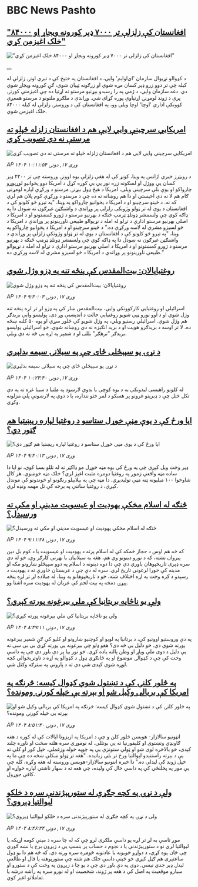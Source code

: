 # BBC News Pashto## ["افغانستان کې زلزلې تر ۷۰۰۰ ډېر کورونه ویجاړ او ۸۴۰۰۰ خلک اغېزمن کړي"](https://www.bbc.co.uk/pashto/live/cx290ew8lq8t?at_medium=RSS&at_campaign=rss?at_campaign=githubrss)!["افغانستان کې زلزلې تر ۷۰۰۰ ډېر کورونه ویجاړ او ۸۴۰۰۰ خلک اغېزمن کړي"](https://ichef.bbci.co.uk/ace/standard/240/cpsprodpb/80ab/live/80831200-8c93-11f0-b391-6936825093bd.jpg)__د کډوالو نړيوال سازمان 'ای‌او‌اېم' وايي، د افغانستان په ختیځ کې د تېرې اونۍ زلزلې له کبله چې تر دوو زرو ډېر کسان مړه شوي او زرګونه ټپیان شوي، ګڼ کورونه ویجاړ شوي دي. دغه سازمان وايي، د ژمي په را رسېدو بېړنیو مرستو ته اړتیا ده چې اغېزمنې کورنۍ پرې د ژوند لومړنۍ اړتیاوې پوره کړای شي. وړاندې د ملګرو ملتونو د مرستو همغږې کوونکې ادارې 'اوچا' اوچا ویلي وو، په افغانستان کې د وروستۍ زلزلې له کبله ۸۴۰۰۰ خلک اغېزمن شوي.## [امریکايي سرچینې وايي لایې هم د افغانستان زلزله ځپلو ته مرستې نه دي تصویب کړي](https://www.bbc.com/pashto/articles/cpvlz0093jwo?at_medium=RSS&at_campaign=rss?at_campaign=githubrss)![امریکايي سرچینې وايي لایې هم د افغانستان زلزله ځپلو ته مرستې نه دي تصویب کړي](https://ichef.bbci.co.uk/ace/ws/240/cpsprodpb/70d4/live/a68c0be0-8bdb-11f0-b391-6936825093bd.jpg)_AP ۱۴۰۴ وږی ۱۷, دونۍ ۱۰:۱۱:۵۴_د رویټرز خبري اژانس په وینا، کونړ کې له هغې زلزلې یوه اوونۍ وروسته چې تر ۲۲۰۰ ډېر کسان یې ووژل او لسګونه زره نور یې بې کوره کړل د امریکا دوو پخوانیو لوړپوړو چارواکو او یوې بلې سرچینې ویلي، امریکا د هېڅ ډول بېړنۍ مرستو د ورکړې لپاره لومړنی ګام هم لا نه دی اخیستی او دا هم روښانه نه ده چې د مرستو د ورکړې کوم پلان هم لري که نه.
د ځینو سرچینو او د امریکا د پخوانیو چارواکو په وینا، "په تېرو څو کلونو کې د افغانستان د یوې له تر ټولو وژونکې زلزلې پر وړاندې د واشنګټن غبرګون نه ښودل دا په ډاګه کوي چې ولسمشر ډونلډ ټرمپ څنګه د بهرنیو مرستو د ژورو کمښتونو او د امریکا د اصلي بهرنیو مرستو ادارې د تړلو له امله د نړیوالو طبیعي ناورینونو پر وړاندې د امریکا د څو لسیزو مشري له لاسه ورکړې ده."
د ځینو سرچینو او د امریکا د پخوانیو چارواکو په وینا، "په تېرو څو کلونو کې د افغانستان د یوې له تر ټولو وژونکې زلزلې پر وړاندې د واشنګټن غبرګون نه ښودل دا په ډاګه کوي چې ولسمشر ډونلډ ټرمپ څنګه د بهرنیو مرستو د ژورو کمښتونو او د امریکا د اصلي بهرنیو مرستو ادارې د تړلو له امله د نړیوالو طبیعي ناورینونو پر وړاندې د امریکا د څو لسیزو مشري له لاسه ورکړې ده."## [روغتیاپالان: بیت‌المقدس کې  پنځه تنه په ډزو وژل شوي](https://www.bbc.com/pashto/articles/c5ygrd1jy2po?at_medium=RSS&at_campaign=rss?at_campaign=githubrss)![روغتیاپالان: بیت‌المقدس کې  پنځه تنه په ډزو وژل شوي](https://ichef.bbci.co.uk/ace/ws/240/cpsprodpb/117a/live/10f06b60-8c96-11f0-9cf6-cbf3e73ce2b9.jpg)_AP ۱۴۰۴ وږی ۱۷, دونۍ ۹:۳۰:۰۳_اسرائیلي او روغتیايي کارکوونکي‌ وايي، بیت‌المقدس ښار کې په ډزو لږ تر لږه پنځه تنه وژل شوي او د اوو نورو ټپي شویو روغتیايي حالت د اندېښنې وړ دی. پولیسو وايي‌ بریدګر هم وژل شوي.
اسرائیلي رسنیو ویلي، په وژل شویو کې څلور سړي او یوه ۵۰ کلنه ښځه ده.
لا تر اوسه د بریدګرو هویت او د برید انګېزه نه دي روښانه شوي. خو اسرائیلي پولیسو بریدګر "ترهګر" بللی او د شمېر په اړه یې څه نه دي ویلي.## [د نړۍ یو سپېڅلی ځای چې په سیلانۍ سیمه بدلېږي](https://www.bbc.com/pashto/articles/cx2nd1xq5djo?at_medium=RSS&at_campaign=rss?at_campaign=githubrss)![د نړۍ یو سپېڅلی ځای چې په سیلانۍ سیمه بدلېږي](https://ichef.bbci.co.uk/ace/ws/240/cpsprodpb/cda7/live/e6f6ba70-88db-11f0-9cf6-cbf3e73ce2b9.jpg)_AP ۱۴۰۴ وږی ۱۷, دونۍ ۱۰:۲۳:۴۰_له کلونو راهیسې لیدونکي به د یوه کوچي یا بدوي لارښود په ملتیا د سينا غره ته په دې تکل ختل چې د ډبرینو غرونو پر هسکو د لمر ختو ننداره، یا د دوي په لارښونې پلي مزلونه وکړي.## [ایا ورځ کې د یوې مڼې خوړل ستاسو د روغتیا لپاره ریښتیا هم ګټور دي؟](https://www.bbc.com/pashto/articles/cm2m1xy9r24o?at_medium=RSS&at_campaign=rss?at_campaign=githubrss)![ایا ورځ کې د یوې مڼې خوړل ستاسو د روغتیا لپاره ریښتیا هم ګټور دي؟](https://ichef.bbci.co.uk/ace/ws/240/cpsprodpb/000f/live/554c6b60-8c96-11f0-9cf6-cbf3e73ce2b9.jpg)_AP ۱۴۰۴ وږی ۱۷, دونۍ ۹:۴۰:۱۳_ډېر وخت ويل کېږي چې په ورځ کې يوه مڼه خوړل مو ډاکټر ته له تللو بسیا کوي، نو ايا دا ساده مڼه واقعي زموږ په روغتيا دومره مثبت اغېز لري؟
خلک مڼه خوښوي. هر کال شاوخوا ۱۰۰ میلیونه ټنه مڼې توليديږي. دا مڼه چې په بېلابېلو رنګونو او خوندونو کې موندل کېږي، د روغتيا ساتنې په برخه کې تل مهمه ونډه لري.## [څنګه له اسلام مخکې یهودیت او عیسویت مدینې او مکې ته ورسېدل؟](https://www.bbc.com/pashto/articles/cn95xy4n1vro?at_medium=RSS&at_campaign=rss?at_campaign=githubrss)![څنګه له اسلام مخکې یهودیت او عیسویت مدینې او مکې ته ورسېدل؟](https://ichef.bbci.co.uk/ace/ws/240/cpsprodpb/c944/live/c11f54f0-6933-11f0-b4dd-999eb17a8a65.png)_AP ۱۴۰۴ وږی ۱۷, دونۍ ۹:۱۱:۲۸_که څه هم اوس د حجاز ځمکه کې له اسلام پرته د یهودیت او عیسویت یا د کوم بل دین پیروان نشته، که د نورو دینونو وي هم، هغه به سیلانیان یا بهرني کارګر وي. خو له دې سره ډېری تاریخپوهان باوري دي چې دا دوه دینونه د اسلام په دوو سپېڅلو ښارونو مکه او مدینه کې خورا لرغونی تاریخ لري.
سره له دې چې د عربستان خاورې ته د یهودیت د رسېدو د کره وخت په اړه اختلاف شته، خو د تاریخپوهانو په وینا، له میلاده لږ تر لږه پنځه پېړۍ دمخه په بیت لحم کې عربان له یهودیت سره اشنا وو.## [ولې یو ناڅاپه بریتانیا کې ملي بیرغونه پورته کېږي؟](https://www.bbc.com/pashto/articles/cn0rlp6djklo?at_medium=RSS&at_campaign=rss?at_campaign=githubrss)![ولې یو ناڅاپه بریتانیا کې ملي بیرغونه پورته کېږي؟](https://ichef.bbci.co.uk/ace/ws/240/cpsprodpb/beac/live/fedf8f60-8992-11f0-b391-6936825093bd.jpg)_AP ۱۴۰۴ وږی ۱۷, دونۍ ۸:۴۹:۱۱_په دې وروستیو اوونیو کې، د برتانیا په لویو او کوچنیو ښارونو او کلیو کې ګڼ شمېر بیرغونه پورته شوي دي. خو دلیل یې څه دی؟
هغو ډلو چې بیرغونه یې پورته کړي بي بي سي ته یې دلیل د دوی ملي ویاړ او وطن پالنه یاده کړې. 
خو نور بیا پر دې باور دي چې په داسې وخت کې چې د کډوالۍ موضوع او په ځانګړي ډول د کډوالو په اړه د تاوتریخوالي کچه لوړه شوې کېدی شي دې ته د پارونې په سترګه وکتل شي.## [په څلور کلنۍ کې د تښتول شوي کډوال کيسه: څرنګه په امریکا کې بريالی وکيل شو او بېرته یې خپله کورنۍ ومونده؟](https://www.bbc.com/pashto/articles/c5yg5ex2891o?at_medium=RSS&at_campaign=rss?at_campaign=githubrss)![په څلور کلنۍ کې د تښتول شوي کډوال کيسه: څرنګه په امریکا کې بريالی وکيل شو او بېرته یې خپله کورنۍ ومونده؟](https://ichef.bbci.co.uk/ace/ws/240/cpsprodpb/cfde/live/31189d50-8af6-11f0-b391-6936825093bd.jpg)_AP ۱۴۰۴ وږی ۱۷, دونۍ ۸:۵۱:۳۰_انټونیو سالازار- هوبسن څلور کلن و چې د امریکا په اریزونا ایالات کې له کوره د هغه ګاونډي وتښتوی او کلیفورنیا ته یې بوتللی. له نوموړي سره هلته سخت او ناوړه چلند کېدی، خو بالاخره لوی شو او ټولې ستونزې یې په چوپه خوله وزغملي. خپل کور او کلي ته یې د بېرته راستنېدو لېوالتیا ورځ تر بلي زیاتېده.
"هغه تر ټولو ښکلې ښځه ده چې ما په خپل ژوند کې لیدلې ده."
دا خبره انتونیو سالازار-هوبسن وروسته له هغه وکړه، کله چې یې مور په پخلنځي کې په داسې حال کې ولیده، چې هغه ته د سهار ناشتې لپاره خواړه او کافي جوړول.## [ولې د نړۍ په کچه جګړې له ستورپېژندنې سره د خلکو لېوالتیا ډېروي؟](https://www.bbc.com/pashto/articles/c20zpl7wen6o?at_medium=RSS&at_campaign=rss?at_campaign=githubrss)![ولې د نړۍ په کچه جګړې له ستورپېژندنې سره د خلکو لېوالتیا ډېروي؟](https://ichef.bbci.co.uk/ace/ws/240/cpsprodpb/abae/live/680bc270-84ba-11f0-b98d-d308c56c1729.jpg)_AP ۱۴۰۴ وږی ۱۷, دونۍ ۸:۴۶:۳۴_موږ تاسې به لږ تر لږه یو داسې ملګری لرو چې که له چا سره د مینې کومه اړیکه یا لېوالتیا لري نو د ستورپېژندنې یا د نجوم د حساب پر بنسټ یې د زېږون برج یا نښه ګوري چې ځان پوه کړي، د دواړو خویونه یا عادتونه څومره سره ورته دي.
که څه هم دا یو ډول ساعتېری هم ګڼل کېږي خو ځينې داسې خلک هم شته چې ستورپوهنه یا فال او طالعې لیدل ډېر جدي نیسي. دوی په دې باور دي چې د یو چا د زېږون په وخت کې د ستورو او سیارو موقعیت په اصل کې د هغه پر ژوند، شخصیت او له نورو سره په راشه درشه یا تعاملاتو اغېز کوي.